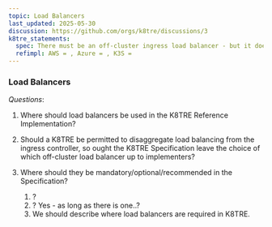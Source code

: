 ```yaml
---
topic: Load Balancers
last_updated: 2025-05-30
discussion: https://github.com/orgs/k8tre/discussions/3
k8tre_statements:
  spec: There must be an off-cluster ingress load balancer - but it does not have to be ingress controller-managed. Services must be used to expose applications/components running in your cluster behind a single outward-facing endpoint.  
  refimpl: AWS = , Azure = , K3S = 
---
```


### Load Balancers

*Questions*: 

1. Where should load balancers be used in the K8TRE Reference Implementation?
2. Should a K8TRE be permitted to disaggregate load balancing from the ingress controller, so ought the K8TRE Specification leave the choice of which off-cluster load balancer up to implementers?
3. Where should they be mandatory/optional/recommended in the Specification?

    1. ? 
    2. ? Yes - as long as there is one..?
    3. We should describe where load balancers are required in K8TRE.  
